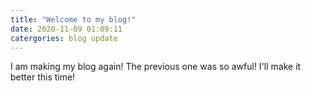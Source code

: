 ```yaml
---
title: "Welcome to my blog!"
date: 2020-11-09 01:09:11
catergories: blog update
---
```



I am making my blog again! The previous one was so awful! I'll make it better this time!
